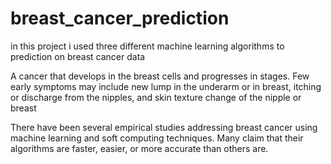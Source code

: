 # breast_cancer_prediction
in this project i used three different machine learning algorithms to prediction on breast cancer data 

A cancer that develops in the breast cells and progresses in stages. Few early symptoms may include new lump in the underarm or in breast, itching or discharge from the nipples, and skin texture change of the nipple or breast

There have been several empirical studies addressing breast cancer using machine learning and soft computing techniques. Many claim that their algorithms are faster, easier, or more accurate than others are.

